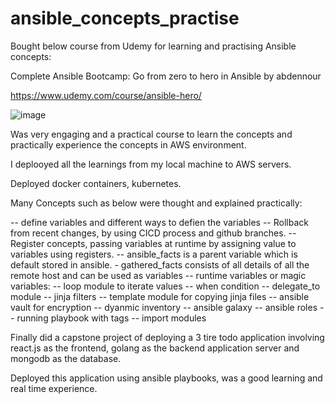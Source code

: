 # ansible_concepts_practise

Bought below course from Udemy for learning and practising Ansible concepts:

Complete Ansible Bootcamp: Go from zero to hero in Ansible  by abdennour

https://www.udemy.com/course/ansible-hero/

![image](https://user-images.githubusercontent.com/41573564/176576474-f91805e7-de98-4382-b362-0af87fa85667.png)




Was very engaging and a practical course to learn the concepts and practically experience the concepts in AWS environment.

I deplooyed all the learnings from my local machine to AWS servers. 

Deployed docker containers, kubernetes.

Many Concepts such as below were thought and explained practically:

-- define variables and different ways to defien the variables
-- Rollback from  recent changes, by using CICD process and github branches.
-- Register concepts, passing variables at runtime by assigning value to variables using registers.
-- ansible_facts is a parent variable which is default stored in ansible. 
	- gathered_facts consists of all details of all the remote host and can be used as variables
-- runtime variables or magic variables:
-- loop module to iterate values
-- when condition
-- delegate_to module
-- jinja filters
-- template module for copying jinja files
-- ansible vault for encryption
-- dyanmic inventory
-- ansible galaxy
-- ansible roles
-- running playbook with tags
-- import modules


Finally did a capstone project of deploying a 3 tire todo application involving react.js as the frontend, golang as the backend application server and mongodb as the database.

Deployed this application using ansible playbooks, was a good learning and real time experience.

